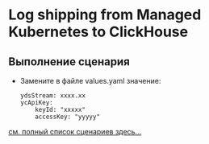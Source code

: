 # Log shipping from Managed Kubernetes to ClickHouse
## Выполнение сценария

* Замените в файле values.yaml значение: 
  ```
  ydsStream: xxxx.xx
  ycApiKey:
      keyId: "xxxxx"
      accessKey: "yyyyy"
  ```
[см. полный список сценариев здесь... ](https://github.com/yandex-cloud/yc-architect-solution-library/tree/main/demos)

